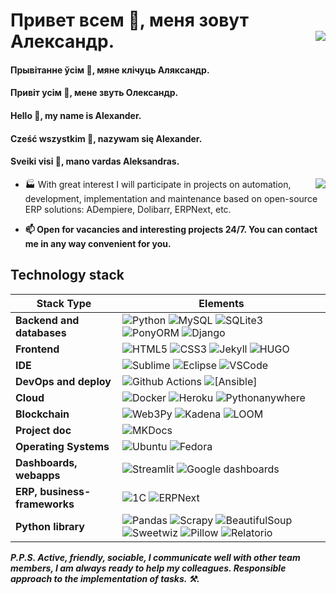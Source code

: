 # Привет всем 👋, меня зовут Александр. <img align="right" src="https://komarev.com/ghpvc/?username=Alba3k"/>
#### Прывітанне ўсім 👋, мяне клічуць Аляксандр.
#### Привіт усім 👋, мене звуть Олександр.
#### Hello 👋, my name is Alexander.
#### Cześć wszystkim 👋, nazywam się Alexander.
#### Sveiki visi 👋, mano vardas Aleksandras.

<img align="right" src="https://github-readme-stats.vercel.app/api?username=Alba3k&show_icons=true&hide_rank=true"/>

- 🏭 With great interest I will participate in projects on automation, development, implementation and maintenance based on open-source ERP solutions: ADempiere, Dolibarr, ERPNext, etc. 

- **📫 Open for vacancies and interesting projects 24/7. You can contact me in any way convenient for you.**

## Technology stack

| Stack Type | Elements |
| ---------- | -------- |
| **Backend and databases** |  ![Python](https://img.shields.io/badge/-Python-blue?style=flat-square&logo=Python&logoColor=white) ![MySQL](https://img.shields.io/badge/-MySQL-blue?style=flat-square&logo=mysql&logoColor=black) ![SQLite3](https://img.shields.io/badge/-SQLite3-blue?style=flat-square&logo=sqlite3&logoColor=black) ![PonyORM](https://img.shields.io/badge/-PonyORM-blue?style=flat-square&logo=ponyorm&logoColor=white) ![Django](https://img.shields.io/badge/-Django-blue?style=flat-square&logo=Django&logoColor=white)
| **Frontend** | ![HTML5](https://img.shields.io/badge/-HTML5-orange?style=flat-square&logo=html5&logoColor=white) ![CSS3](https://img.shields.io/badge/-CSS3-orange?style=flat-square&logo=css3&logoColor=white) ![Jekyll](https://img.shields.io/badge/-Jekyll-orange?style=flat-square&logo=jekyll&logoColor=white) ![HUGO](https://img.shields.io/badge/-HUGO-orange?style=flat-square&logo=hugo&logoColor=white) |
| **IDE** |  ![Sublime](https://img.shields.io/badge/-Sublime-blueviolet?style=flat-square&logo=Sublime&logoColor=white) ![Eclipse](https://img.shields.io/badge/-Eclipse-blueviolet?style=flat-square&logo=Eclipse&logoColor=white) ![VSCode](https://img.shields.io/badge/-VisualStudioCode-blueviolet?style=flat-square&logo=vscode&logoColor=white) |
| **DevOps and deploy** |  ![Github Actions](https://img.shields.io/badge/-Github%20Actions-orange?style=flat-square&logo=github&logoColor=white) ![[Ansible]](https://img.shields.io/badge/-Ansible-orange?style=flat-square&logo=ansible&logoColor=white)  |
| **Cloud** |  ![Docker](https://img.shields.io/badge/-Docker-purple?style=flat-square&logo=docker&logoColor=white)  ![Heroku](https://img.shields.io/badge/-Heroku-purple?style=flat-square&logo=heroku&logoColor=white)  ![Pythonanywhere](https://img.shields.io/badge/-Pythonanywhere-purple?style=flat-square&logo=Pythonanywhere&logoColor=white)  |
| **Blockchain** |  ![Web3Py](https://img.shields.io/badge/-WEB3PY-black?style=flat-square&logo=web3py&logoColor=green)  ![Kadena](https://img.shields.io/badge/-Kadena-black?style=flat-square&logo=kadena&logoColor=green)  ![LOOM](https://img.shields.io/badge/-LOOM-black?style=flat-square&logo=loom&logoColor=green) |
| **Project doc** |  ![MKDocs](https://img.shields.io/badge/-MKDocs-blue?style=flat-square&logo=mkdocs&logoColor=white) |
| **Operating Systems** | ![Ubuntu](https://img.shields.io/badge/-UBUNTU-red?style=flat-square&logo=ubuntu&logoColor=white) ![Fedora](https://img.shields.io/badge/-Fedora-red?style=flat-square&logo=fedora&logoColor=white) |
| **Dashboards, webapps** | ![Streamlit](https://img.shields.io/badge/-Streamlit-lightgrey?style=flat-square&logo=streamlit&logoColor=white) ![Google dashboards](https://img.shields.io/badge/-GoogleDashboards-lightgrey?style=flat-square&logo=google&logoColor=white) |
| **ERP, business-frameworks** | ![1C](https://img.shields.io/badge/-1C-green?style=flat-square&logo=1c&logoColor=white) ![ERPNext](https://img.shields.io/badge/-ERPNext-green?style=flat-square&logo=erpnext&logoColor=black) |
| **Python library** | ![Pandas](https://img.shields.io/badge/-Pandas-blue?style=flat-square&logo=pandas&logoColor=white) ![Scrapy](https://img.shields.io/badge/-Scrapy-blue?style=flat-square&logo=scrapy&logoColor=white) ![BeautifulSoup](https://img.shields.io/badge/-BeautifulSoup-blue?style=flat-square&logo=BeautifulSoup&logoColor=white) ![Sweetwiz](https://img.shields.io/badge/-Sweetwiz-blue?style=flat-square&logo=sweetwiz&logoColor=white) ![Pillow](https://img.shields.io/badge/-Pillow-blue?style=flat-square&logo=pillow&logoColor=white) ![Relatorio](https://img.shields.io/badge/-Relatorio-blue?style=flat-square&logo=relatorio&logoColor=white)


***P.P.S. Active, friendly, sociable, I communicate well with other team members, I am always ready to help my colleagues. Responsible approach to the implementation of tasks. :hammer_and_pick:.***
